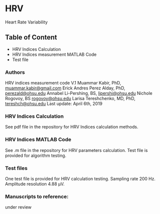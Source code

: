 # HRV
Heart Rate Variability 

## Table of Content
  - HRV Indices Calculation
  - HRV Indices measurement MATLAB Code
  - Test file 
  

  
### Authors
HRV indices measurement code V.1
Muammar Kabir, PhD, <muammar.kabir@gmail.com>
Erick Andres Perez Alday, PhD, <perezald@ohsu.edu>
Annabel Li-Pershing, BS, <lipershi@ohsu.edu>
Nichole Rogovoy, BS <rogovoy@ohsu.edu>
Larisa Tereshchenko, MD, PhD, <tereshch@ohsu.edu>
Last update: April 6th, 2019
  
### HRV Indices Calculation
See pdf file in the repository for HRV Indices calculation methods.

### HRV Indices MATLAB Code
See .m file in the repository for HRV parameters calculation. Test file is provided for algorithm testing.


### Test files
One test file  is provided for HRV calculation testing. Sampling rate 200 Hz. Amplitude resolution 4.88 µV.


### Manuscripts to reference:
under review
